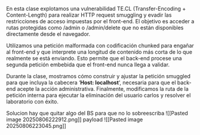 En esta clase explotamos una vulnerabilidad TE.CL (Transfer-Encoding + Content-Length) para realizar HTTP request smuggling y evadir las restricciones de acceso impuestas por el front-end. El objetivo es acceder a rutas protegidas como /admin o /admin/delete que no están disponibles directamente desde el navegador.

Utilizamos una petición malformada con codificación chunked para engañar al front-end y que interprete una longitud de contenido más corta de lo que realmente se está enviando. Esto permite que el back-end procese una segunda petición embebida que el front-end nunca llega a validar.

Durante la clase, mostramos cómo construir y ajustar la petición smuggled para que incluya la cabecera ‘**Host: localhost**‘, necesaria para que el back-end acepte la acción administrativa. Finalmente, modificamos la ruta de la petición interna para ejecutar la eliminación del usuario carlos y resolver el laboratorio con éxito.

Solucion
hay que quitar algo del BS para que no lo sobreescriba
![[Pasted image 20250806222912.png]]
payload
![[Pasted image 20250806223045.png]]
